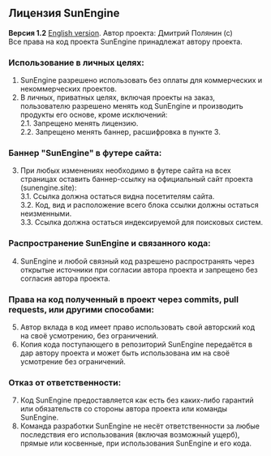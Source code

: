 ## Лицензия SunEngine
**Версия 1.2**
[English version](LICENSE.md).
Автор проекта: Дмитрий Полянин (с)  
Все права на код проекта SunEngine принадлежат автору проекта.
### Использование в личных целях:
1. SunEngine разрешено использовать без оплаты для коммерческих и некоммерческих проектов.
2. В личных, приватных целях, включая проекты на заказ, пользователю разрешено менять код SunEngine и производить продукты его основе, кроме исключений:  
    2.1. Запрещено менять лицензию.  
    2.2. Запрещено менять баннер, расшифровка в пункте 3.  
### Баннер "SunEngine" в футере сайта:
3. При любых изменениях необходимо в футере сайта на всех страницах оставить баннер-ссылку на официальный сайт проекта (sunengine.site):  
   3.1. Ссылка должна остаться видна посетителям сайта.  
   3.2. Код, вид и расположение всего блока ссылки должны остаться неизменными.  
   3.3. Ссылка должна остаться индексируемой для поисковых систем.  
### Распространение SunEngine и связанного кода:
4. SunEngine и любой связный код разрешено распространять через открытые источники при согласии автора проекта и запрещено без согласия автора проекта.
### Права на код полученный в проект через commits, pull requests, или другими способами:
5. Автор вклада в код имеет право использовать свой авторский код на своё усмотрению, без ограничений.
6. Копия кода поступающего в репозиторий SunEngine передаётся в дар автору проекта и может быть использована им на своё усмотрение без ограничений.
### Отказ от ответственности:
7. Код SunEngine предоставляется как есть без каких-либо гарантий или обязательств со стороны автора проекта или команды SunEngine.
8. Команда разработки SunEngine не несёт ответственности за любые последствия его использования (включая возможный ущерб), прямые или косвенные, при использования SunEngine и его кода.
 
